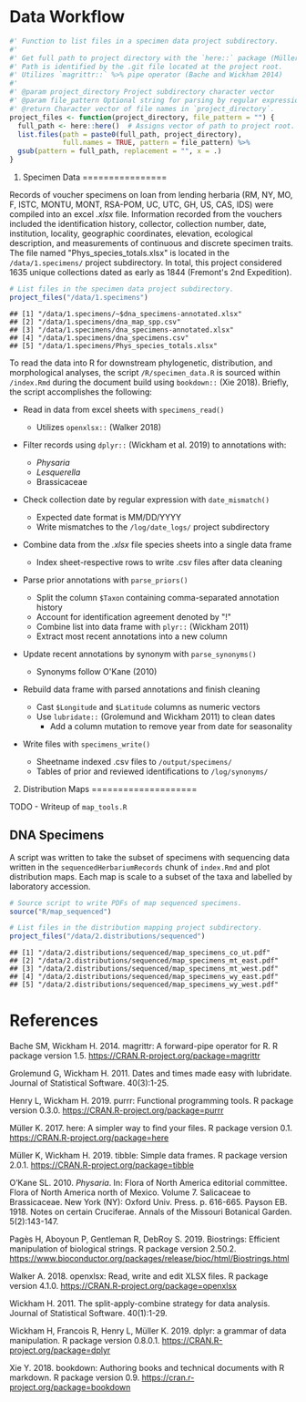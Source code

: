 Data Workflow
=============

``` r
#' Function to list files in a specimen data project subdirectory.
#'
#' Get full path to project directory with the `here::` package (Müller 2017).
#' Path is identified by the .git file located at the project root.
#' Utilizes `magrittr::` %>% pipe operator (Bache and Wickham 2014)
#'
#' @param project_directory Project subdirectory character vector
#' @param file_pattern Optional string for parsing by regular expression.
#' @return Character vector of file names in `project_directory`.
project_files <- function(project_directory, file_pattern = "") {
  full_path <- here::here()  # Assigns vector of path to project root.
  list.files(path = paste0(full_path, project_directory), 
             full.names = TRUE, pattern = file_pattern) %>%  
  gsub(pattern = full_path, replacement = "", x = .)
}
```

1) Specimen Data
================

Records of voucher specimens on loan from lending herbaria (RM, NY, MO, F, ISTC, MONTU, MONT, RSA-POM, UC, UTC, GH, US, CAS, IDS) were compiled into an excel *.xlsx* file. Information recorded from the vouchers included the identification history, collector, collection number, date, institution, locality, geographic coordinates, elevation, ecological description, and measurements of continuous and discrete specimen traits. The file named "Phys\_species\_totals.xlsx" is located in the `/data/1.specimens/` project subdirectory. In total, this project considered 1635 unique collections dated as early as 1844 (Fremont's 2nd Expedition).

``` r
# List files in the specimen data project subdirectory.
project_files("/data/1.specimens")
```

    ## [1] "/data/1.specimens/~$dna_specimens-annotated.xlsx"
    ## [2] "/data/1.specimens/dna_map_spp.csv"               
    ## [3] "/data/1.specimens/dna_specimens-annotated.xlsx"  
    ## [4] "/data/1.specimens/dna_specimens.csv"             
    ## [5] "/data/1.specimens/Phys_species_totals.xlsx"

To read the data into R for downstream phylogenetic, distribution, and morphological analyses, the script `/R/specimen_data.R` is sourced within `/index.Rmd` during the document build using `bookdown::` (Xie 2018). Briefly, the script accomplishes the following:

-   Read in data from excel sheets with `specimens_read()`
    -   Utilizes `openxlsx::` (Walker 2018)

-   Filter records using `dplyr::` (Wickham et al. 2019) to annotations with:
    -   *Physaria*
    -   *Lesquerella*
    -   Brassicaceae
-   Check collection date by regular expression with `date_mismatch()`
    -   Expected date format is MM/DD/YYYY
    -   Write mismatches to the `/log/date_logs/` project subdirectory
-   Combine data from the *.xlsx* file species sheets into a single data frame
    -   Index sheet-respective rows to write .csv files after data cleaning
-   Parse prior annotations with `parse_priors()`
    -   Split the column `$Taxon` containing comma-separated annotation history
    -   Account for identification agreement denoted by "!"
    -   Combine list into data frame with `plyr::` (Wickham 2011)
    -   Extract most recent annotations into a new column
-   Update recent annotations by synonym with `parse_synonyms()`
    -   Synonyms follow O'Kane (2010)
-   Rebuild data frame with parsed annotations and finish cleaning
    -   Cast `$Longitude` and `$Latitude` columns as numeric vectors
    -   Use `lubridate::` (Grolemund and Wickham 2011) to clean dates
        -   Add a column mutation to remove year from date for seasonality
-   Write files with `specimens_write()`
    -   Sheetname indexed .csv files to `/output/specimens/`
    -   Tables of prior and reviewed identifications to `/log/synonyms/`

2) Distribution Maps
====================

TODO - Writeup of `map_tools.R`

DNA Specimens
-------------

A script was written to take the subset of specimens with sequencing data written in the `sequencedHerbariumRecords` chunk of `index.Rmd` and plot distribution maps. Each map is scale to a subset of the taxa and labelled by laboratory accession.

``` r
# Source script to write PDFs of map sequenced specimens.
source("R/map_sequenced")
```

``` r
# List files in the distribution mapping project subdirectory.
project_files("/data/2.distributions/sequenced")
```

    ## [1] "/data/2.distributions/sequenced/map_specimens_co_ut.pdf"  
    ## [2] "/data/2.distributions/sequenced/map_specimens_mt_east.pdf"
    ## [3] "/data/2.distributions/sequenced/map_specimens_mt_west.pdf"
    ## [4] "/data/2.distributions/sequenced/map_specimens_wy_east.pdf"
    ## [5] "/data/2.distributions/sequenced/map_specimens_wy_west.pdf"

References
==========

Bache SM, Wickham H. 2014. magrittr: A forward-pipe operator for R. R package version 1.5. <https://CRAN.R-project.org/package=magrittr>

Grolemund G, Wickham H. 2011. Dates and times made easy with lubridate. Journal of Statistical Software. 40(3):1-25.

Henry L, Wickham H. 2019. purrr: Functional programming tools. R package version 0.3.0. <https://CRAN.R-project.org/package=purrr>

Müller K. 2017. here: A simpler way to find your files. R package version 0.1. <https://CRAN.R-project.org/package=here>

Müller K, Wickham H. 2019. tibble: Simple data frames. R package version 2.0.1. <https://CRAN.R-project.org/package=tibble>

O’Kane SL. 2010. *Physaria*. In: Flora of North America editorial committee. Flora of North America north of Mexico. Volume 7. Salicaceae to Brassicaceae. New York (NY): Oxford Univ. Press. p. 616-665. Payson EB. 1918. Notes on certain Cruciferae. Annals of the Missouri Botanical Garden. 5(2):143-147.

Pagès H, Aboyoun P, Gentleman R, DebRoy S. 2019. Biostrings: Efficient manipulation of biological strings. R package version 2.50.2. <https://www.bioconductor.org/packages/release/bioc/html/Biostrings.html>

Walker A. 2018. openxlsx: Read, write and edit XLSX files. R package version 4.1.0. <https://CRAN.R-project.org/package=openxlsx>

Wickham H. 2011. The split-apply-combine strategy for data analysis. Journal of Statistical Software. 40(1):1-29.

Wickham H, Francois R, Henry L, Müller K. 2019. dplyr: a grammar of data manipulation. R package version 0.8.0.1. <https://CRAN.R-project.org/package=dplyr>

Xie Y. 2018. bookdown: Authoring books and technical documents with R markdown. R package version 0.9. <https://cran.r-project.org/package=bookdown>
